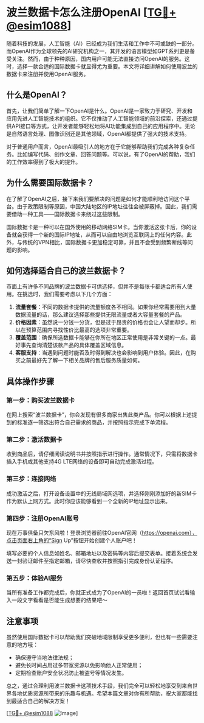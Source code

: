 # 波兰数据卡怎么注册OpenAI [[TG💪+ @esim1088](https://t.me/s/esim1088)]

随着科技的发展，人工智能（AI）已经成为我们生活和工作中不可或缺的一部分。而OpenAI作为全球领先的AI研究机构之一，其开发的语言模型如GPT系列更是备受关注。然而，由于种种原因，国内用户可能无法直接访问OpenAI的服务。这时，选择一款合适的国际数据卡就显得尤为重要。本文将详细讲解如何使用波兰的数据卡来注册并使用OpenAI服务。

## 什么是OpenAI？

首先，让我们简单了解一下OpenAI是什么。OpenAI是一家致力于研究、开发和应用先进人工智能技术的组织。它不仅推动了人工智能领域的前沿探索，还通过提供API接口等方式，让开发者能够轻松地将AI功能集成到自己的应用程序中。无论是自然语言处理、图像识别还是其他领域，OpenAI都提供了强大的技术支持。

对于普通用户而言，OpenAI最吸引人的地方在于它能够帮助我们完成各种复杂任务。比如编写代码、创作文章、回答问题等。可以说，有了OpenAI的帮助，我们的工作效率得到了极大的提升。

## 为什么需要国际数据卡？

在了解了OpenAI之后，接下来我们要解决的问题是如何才能顺利地访问这个平台。由于政策限制等原因，中国大陆地区的IP地址往往会被屏蔽掉。因此，我们需要借助一种工具——国际数据卡来绕过这些限制。

国际数据卡是一种可以在国外使用的移动网络SIM卡。当你激活这张卡后，你的设备就会获得一个新的国际IP地址，从而可以自由地浏览互联网上的任何内容。此外，与传统的VPN相比，国际数据卡更加稳定可靠，并且不会受到频繁断线等问题的影响。

## 如何选择适合自己的波兰数据卡？

市面上有许多不同品牌的波兰数据卡可供选择，但并不是每张卡都适合所有人使用。在挑选时，我们需要考虑以下几个方面：

1. **流量套餐**：不同的数据卡提供的流量额度各不相同。如果你经常需要用到大量数据流量的话，那么建议选择那些提供无限流量或者大容量套餐的产品。
2. **价格因素**：虽然说一分钱一分货，但是过于昂贵的价格也会让人望而却步。所以在预算范围内寻找性价比最高的选项非常重要。
3. **覆盖范围**：确保所选数据卡能够在你所在地区正常使用是非常关键的一点。最好事先查询清楚该款产品的具体覆盖区域信息。
4. **客服支持**：当遇到问题时能否及时得到解决也会影响到用户体验。因此，在购买之前最好先了解一下相关品牌的售后服务质量如何。

## 具体操作步骤

### 第一步：购买波兰数据卡
在网上搜索“波兰数据卡”，你会发现有很多商家出售此类产品。你可以根据上述提到的标准逐一筛选出符合自己需求的商品，并按照指示完成下单流程。

### 第二步：激活数据卡
收到商品后，请仔细阅读说明书并按照指示进行操作。通常情况下，只需将数据卡插入手机或其他支持4G LTE网络的设备即可自动完成激活过程。

### 第三步：连接网络
成功激活之后，打开设备设置中的无线局域网选项，并选择刚刚添加好的新SIM卡作为默认上网方式。此时你应该能够看到一个全新的IP地址显示出来。

### 第四步：注册OpenAI账号
现在万事俱备只欠东风啦！登录浏览器前往OpenAI官网（https://openai.com），点击页面右上角的“Sign Up”按钮开始创建个人账户吧！

填写必要的个人信息如姓名、邮箱地址以及密码等内容后提交表单。接着系统会发送一封验证邮件至指定邮箱，请尽快查收并按照指引完成身份认证程序。

### 第五步：体验AI服务
当所有准备工作都完成后，你就正式成为了OpenAI的一员啦！返回首页试试看输入一段文字看看是否能生成想要的结果吧～

## 注意事项

虽然使用国际数据卡可以帮助我们突破地域限制享受更多便利，但也有一些需要注意的地方哦：
- 确保遵守当地法律法规；
- 避免长时间占用过多带宽资源以免影响他人正常使用；
- 定期检查账户安全状况防止被盗号等情况发生。

总之，通过合理利用波兰数据卡这项技术手段，我们完全可以轻松地享受到来自世界各地优质资源所带来的乐趣与机遇。希望本篇文章对你有所帮助，祝大家都能找到最适合自己的解决方案！

[[TG💪+ @esim1088](https://t.me/s/esim1088) ![Image](https://i.postimg.cc/4NQfJmqS/Snipaste-2025-05-13-00-14-12.png)]